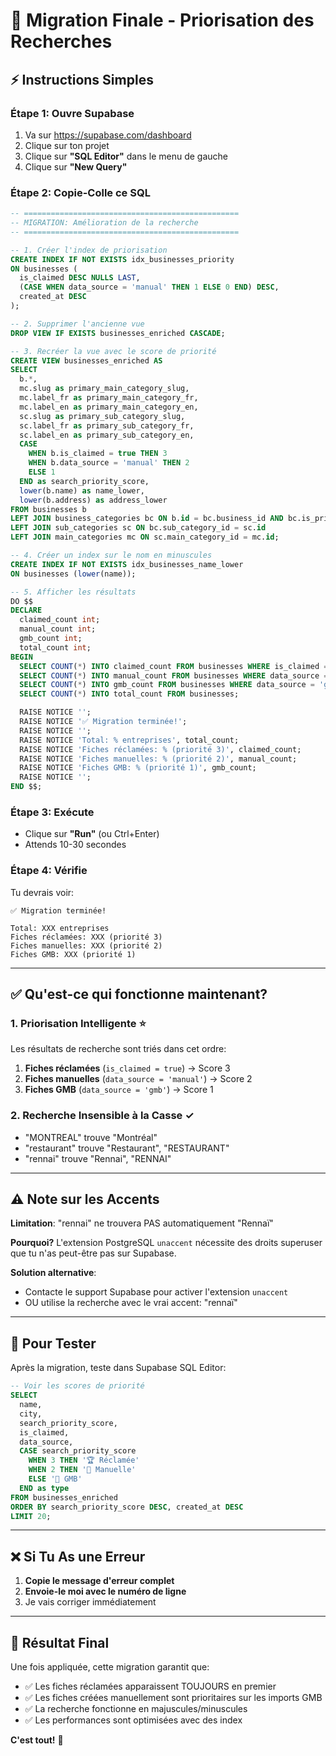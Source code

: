 # 🚀 Migration Finale - Priorisation des Recherches

## ⚡ Instructions Simples

### Étape 1: Ouvre Supabase
1. Va sur https://supabase.com/dashboard
2. Clique sur ton projet
3. Clique sur **"SQL Editor"** dans le menu de gauche
4. Clique sur **"New Query"**

### Étape 2: Copie-Colle ce SQL

```sql
-- ================================================
-- MIGRATION: Amélioration de la recherche
-- ================================================

-- 1. Créer l'index de priorisation
CREATE INDEX IF NOT EXISTS idx_businesses_priority
ON businesses (
  is_claimed DESC NULLS LAST,
  (CASE WHEN data_source = 'manual' THEN 1 ELSE 0 END) DESC,
  created_at DESC
);

-- 2. Supprimer l'ancienne vue
DROP VIEW IF EXISTS businesses_enriched CASCADE;

-- 3. Recréer la vue avec le score de priorité
CREATE VIEW businesses_enriched AS
SELECT
  b.*,
  mc.slug as primary_main_category_slug,
  mc.label_fr as primary_main_category_fr,
  mc.label_en as primary_main_category_en,
  sc.slug as primary_sub_category_slug,
  sc.label_fr as primary_sub_category_fr,
  sc.label_en as primary_sub_category_en,
  CASE
    WHEN b.is_claimed = true THEN 3
    WHEN b.data_source = 'manual' THEN 2
    ELSE 1
  END as search_priority_score,
  lower(b.name) as name_lower,
  lower(b.address) as address_lower
FROM businesses b
LEFT JOIN business_categories bc ON b.id = bc.business_id AND bc.is_primary = true
LEFT JOIN sub_categories sc ON bc.sub_category_id = sc.id
LEFT JOIN main_categories mc ON sc.main_category_id = mc.id;

-- 4. Créer un index sur le nom en minuscules
CREATE INDEX IF NOT EXISTS idx_businesses_name_lower
ON businesses (lower(name));

-- 5. Afficher les résultats
DO $$
DECLARE
  claimed_count int;
  manual_count int;
  gmb_count int;
  total_count int;
BEGIN
  SELECT COUNT(*) INTO claimed_count FROM businesses WHERE is_claimed = true;
  SELECT COUNT(*) INTO manual_count FROM businesses WHERE data_source = 'manual';
  SELECT COUNT(*) INTO gmb_count FROM businesses WHERE data_source = 'gmb';
  SELECT COUNT(*) INTO total_count FROM businesses;

  RAISE NOTICE '';
  RAISE NOTICE '✅ Migration terminée!';
  RAISE NOTICE '';
  RAISE NOTICE 'Total: % entreprises', total_count;
  RAISE NOTICE 'Fiches réclamées: % (priorité 3)', claimed_count;
  RAISE NOTICE 'Fiches manuelles: % (priorité 2)', manual_count;
  RAISE NOTICE 'Fiches GMB: % (priorité 1)', gmb_count;
  RAISE NOTICE '';
END $$;
```

### Étape 3: Exécute
- Clique sur **"Run"** (ou Ctrl+Enter)
- Attends 10-30 secondes

### Étape 4: Vérifie
Tu devrais voir:
```
✅ Migration terminée!

Total: XXX entreprises
Fiches réclamées: XXX (priorité 3)
Fiches manuelles: XXX (priorité 2)
Fiches GMB: XXX (priorité 1)
```

---

## ✅ Qu'est-ce qui fonctionne maintenant?

### 1. Priorisation Intelligente ⭐
Les résultats de recherche sont triés dans cet ordre:
1. **Fiches réclamées** (`is_claimed = true`) → Score 3
2. **Fiches manuelles** (`data_source = 'manual'`) → Score 2
3. **Fiches GMB** (`data_source = 'gmb'`) → Score 1

### 2. Recherche Insensible à la Casse ✓
- "MONTREAL" trouve "Montréal"
- "restaurant" trouve "Restaurant", "RESTAURANT"
- "rennai" trouve "Rennai", "RENNAI"

---

## ⚠️ Note sur les Accents

**Limitation**: "rennai" ne trouvera PAS automatiquement "Rennaï"

**Pourquoi?** L'extension PostgreSQL `unaccent` nécessite des droits superuser que tu n'as peut-être pas sur Supabase.

**Solution alternative**:
- Contacte le support Supabase pour activer l'extension `unaccent`
- OU utilise la recherche avec le vrai accent: "rennaï"

---

## 🧪 Pour Tester

Après la migration, teste dans Supabase SQL Editor:

```sql
-- Voir les scores de priorité
SELECT
  name,
  city,
  search_priority_score,
  is_claimed,
  data_source,
  CASE search_priority_score
    WHEN 3 THEN '🏆 Réclamée'
    WHEN 2 THEN '📝 Manuelle'
    ELSE '📍 GMB'
  END as type
FROM businesses_enriched
ORDER BY search_priority_score DESC, created_at DESC
LIMIT 20;
```

---

## ❌ Si Tu As une Erreur

1. **Copie le message d'erreur complet**
2. **Envoie-le moi avec le numéro de ligne**
3. Je vais corriger immédiatement

---

## 🎉 Résultat Final

Une fois appliquée, cette migration garantit que:
- ✅ Les fiches réclamées apparaissent TOUJOURS en premier
- ✅ Les fiches créées manuellement sont prioritaires sur les imports GMB
- ✅ La recherche fonctionne en majuscules/minuscules
- ✅ Les performances sont optimisées avec des index

**C'est tout!** 🚀
